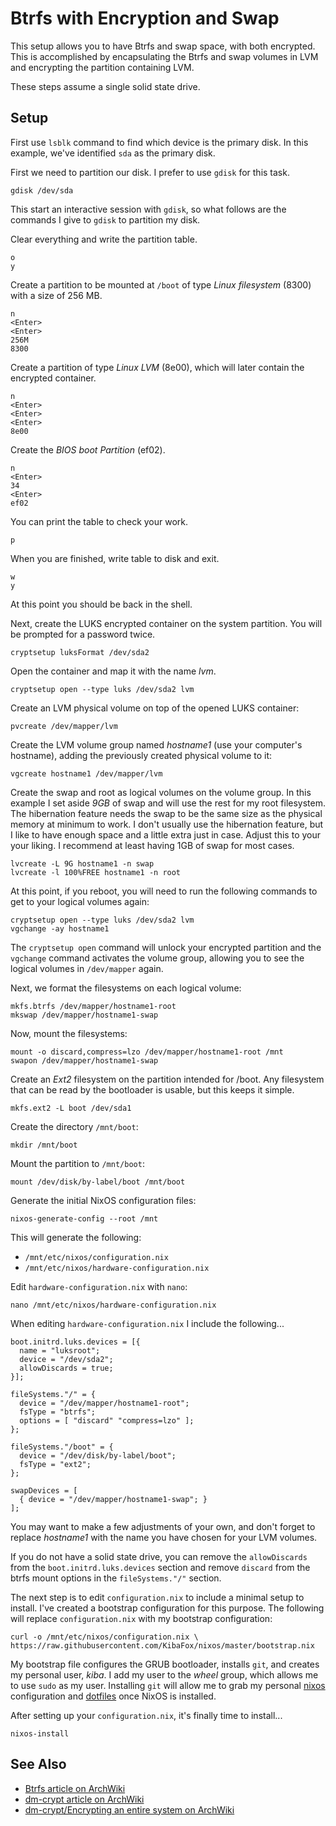 Btrfs with Encryption and Swap
==============================

This setup allows you to have Btrfs and swap space, with both encrypted.  This
is accomplished by encapsulating the Btrfs and swap volumes in LVM and
encrypting the partition containing LVM.

These steps assume a single solid state drive.

Setup
-----

First use `lsblk` command to find which device is the primary disk.  In this
example, we've identified `sda` as the primary disk.

First we need to partition our disk.  I prefer to use `gdisk` for this task.

    gdisk /dev/sda

This start an interactive session with `gdisk`, so what follows are the
commands I give to `gdisk` to partition my disk.

Clear everything and write the partition table.

    o
    y

Create a partition to be mounted at `/boot` of type *Linux filesystem* (8300)
with a size of 256 MB.

    n
    <Enter>
    <Enter>
    256M
    8300

Create a partition of type *Linux LVM* (8e00), which will later contain the
encrypted container.

    n
    <Enter>
    <Enter>
    <Enter>
    8e00

Create the *BIOS boot Partition* (ef02).

    n
    <Enter>
    34
    <Enter>
    ef02

You can print the table to check your work.

    p

When you are finished, write table to disk and exit.

    w
    y

At this point you should be back in the shell.

Next, create the LUKS encrypted container on the system partition. You will be
prompted for a password twice.

    cryptsetup luksFormat /dev/sda2

Open the container and map it with the name *lvm*.

    cryptsetup open --type luks /dev/sda2 lvm

Create an LVM physical volume on top of the opened LUKS container:

    pvcreate /dev/mapper/lvm

Create the LVM volume group named *hostname1* (use your computer's hostname),
adding the previously created physical volume to it:

    vgcreate hostname1 /dev/mapper/lvm

Create the swap and root as logical volumes on the volume group.  In this
example I set aside *9GB* of swap and will use the rest for my root filesystem.
The hibernation feature needs the swap to be the same size as the physical
memory at minimum to work.  I don't usually use the hibernation feature, but
I like to have enough space and a little extra just in case.  Adjust this
to your your liking.  I recommend at least having 1GB of swap for most cases.

    lvcreate -L 9G hostname1 -n swap
    lvcreate -l 100%FREE hostname1 -n root

At this point, if you reboot, you will need to run the following commands to
get to your logical volumes again:

    cryptsetup open --type luks /dev/sda2 lvm
    vgchange -ay hostname1

The `cryptsetup open` command will unlock your encrypted partition and the
`vgchange` command activates the volume group, allowing you to see the logical
volumes in `/dev/mapper` again.

Next, we format the filesystems on each logical volume:

    mkfs.btrfs /dev/mapper/hostname1-root
    mkswap /dev/mapper/hostname1-swap

Now, mount the filesystems:

    mount -o discard,compress=lzo /dev/mapper/hostname1-root /mnt
    swapon /dev/mapper/hostname1-swap

Create an *Ext2* filesystem on the partition intended for /boot. Any filesystem
that can be read by the bootloader is usable, but this keeps it simple.

    mkfs.ext2 -L boot /dev/sda1

Create the directory `/mnt/boot`:

    mkdir /mnt/boot

Mount the partition to `/mnt/boot`:

    mount /dev/disk/by-label/boot /mnt/boot

Generate the initial NixOS configuration files:

    nixos-generate-config --root /mnt

This will generate the following:

  * `/mnt/etc/nixos/configuration.nix`
  * `/mnt/etc/nixos/hardware-configuration.nix`

Edit `hardware-configuration.nix` with `nano`:

    nano /mnt/etc/nixos/hardware-configuration.nix

When editing `hardware-configuration.nix` I include the following...

    boot.initrd.luks.devices = [{
      name = "luksroot";
      device = "/dev/sda2";
      allowDiscards = true;
    }];

    fileSystems."/" = {
      device = "/dev/mapper/hostname1-root";
      fsType = "btrfs";
      options = [ "discard" "compress=lzo" ];
    };

    fileSystems."/boot" = {
      device = "/dev/disk/by-label/boot";
      fsType = "ext2";
    };

    swapDevices = [
      { device = "/dev/mapper/hostname1-swap"; }
    ];

You may want to make a few adjustments of your own, and don't forget to replace
*hostname1* with the name you have chosen for your LVM volumes.

If you do not have a solid state drive, you can remove the `allowDiscards` from
the `boot.initrd.luks.devices` section and remove `discard` from the btrfs mount
options in the `fileSystems."/"` section.

The next step is to edit `configuration.nix` to include a minimal setup to
install.  I've created a bootstrap configuration for this purpose.  The
following will replace `configuration.nix` with my bootstrap configuration:

    curl -o /mnt/etc/nixos/configuration.nix \
    https://raw.githubusercontent.com/KibaFox/nixos/master/bootstrap.nix

My bootstrap file configures the GRUB bootloader, installs `git`, and creates my
personal user, *kiba*.  I add my user to the *wheel* group, which allows me to
use `sudo` as my user.  Installing `git` will allow me to grab my personal
[nixos][my-nixos] configuration and [dotfiles][my-dotfiles] once NixOS is
installed.

[my-nixos]: https://github.com/KibaFox/nixos
[my-dotfiles]: https://github.com/KibaFox/dotfiles

After setting up your `configuration.nix`, it's finally time to install...

    nixos-install

See Also
--------

* [Btrfs article on ArchWiki](https://wiki.archlinux.org/index.php/Btrfs)
* [dm-crypt article on ArchWiki](https://wiki.archlinux.org/index.php/Dm-crypt)
* [dm-crypt/Encrypting an entire system on ArchWiki](https://wiki.archlinux.org/index.php/Dm-crypt/Encrypting_an_entire_system)
